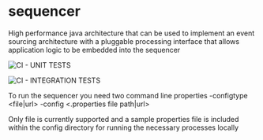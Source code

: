# sequencer

High performance java architecture that can be used to implement an event sourcing architecture with a pluggable processing interface that allows application logic to be embedded into the sequencer

![CI - UNIT TESTS](https://github.com/buckerslondon/sequencer-eventsourcing/workflows/CI%20-%20Run%20unit%20tests/badge.svg)

![CI - INTEGRATION TESTS](https://github.com/buckerslondon/sequencer-eventsourcing/workflows/CI%20-%20Run%20integration%20tests/badge.svg)

To run the sequencer you need two command line properties -configtype <file|url> -config <.properties file path|url>

Only file is currently supported and a sample properties file is included within the config directory for running the necessary processes locally
